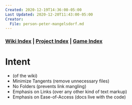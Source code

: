 ```yaml
---
Created: 2020-12-19T14:36:00-05:00
Last Updated: 2020-12-20T11:43:00-05:00
Creator:
  File: person-peter-mangelsdorf.md
---
```





### [Wiki Index](index.md) | [Project Index](../index.md) | [Game Index](../intel-game/index.md)





# Intent
- (of the wiki)
- Minimize Tangents (remove unnecessary files)
- No Folders (prevents link mangling)
- Emphasis on Links (over any other kind of text markup)
- Emphasis on Ease-of-Access (docs live with the code)













